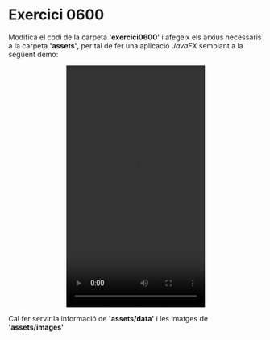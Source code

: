 # Exercici 0600

Modifica el codi de la carpeta **'exercici0600'** i afegeix els arxius necessaris a la carpeta **'assets'**, per tal de fer una aplicació *JavaFX* semblant a la següent demo:

<center>
<video width="275" height="480" controls>
  <source src="./assets/viewsmallpreview.mov" type="video/mp4">
  El teu navegador no suporta la reproducció de vídeo.
</video>
</center>

Cal fer servir la informació de **'assets/data'** i les imatges de **'assets/images'**